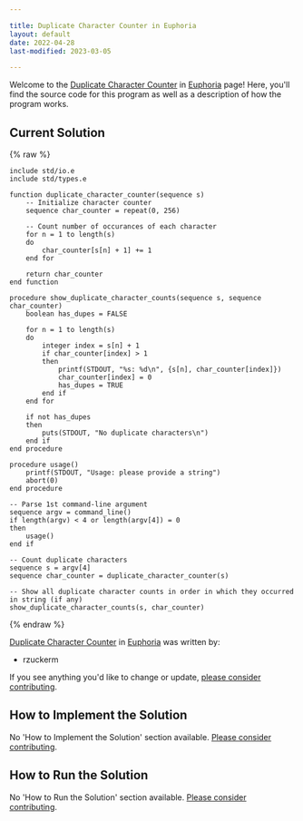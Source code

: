 ```yaml
---

title: Duplicate Character Counter in Euphoria
layout: default
date: 2022-04-28
last-modified: 2023-03-05

---
```


Welcome to the [Duplicate Character Counter](https://sampleprograms.io/projects/duplicate-character-counter) in [Euphoria](https://sampleprograms.io/languages/euphoria) page! Here, you'll find the source code for this program as well as a description of how the program works.

## Current Solution

{% raw %}

```euphoria
include std/io.e
include std/types.e

function duplicate_character_counter(sequence s)
    -- Initialize character counter
    sequence char_counter = repeat(0, 256)

    -- Count number of occurances of each character
    for n = 1 to length(s)
    do
        char_counter[s[n] + 1] += 1
    end for

    return char_counter
end function

procedure show_duplicate_character_counts(sequence s, sequence char_counter)
    boolean has_dupes = FALSE

    for n = 1 to length(s)
    do
        integer index = s[n] + 1
        if char_counter[index] > 1
        then
            printf(STDOUT, "%s: %d\n", {s[n], char_counter[index]})
            char_counter[index] = 0
            has_dupes = TRUE
        end if
    end for

    if not has_dupes
    then
        puts(STDOUT, "No duplicate characters\n")
    end if
end procedure

procedure usage()
    printf(STDOUT, "Usage: please provide a string")
    abort(0)
end procedure

-- Parse 1st command-line argument
sequence argv = command_line()
if length(argv) < 4 or length(argv[4]) = 0
then
    usage()
end if

-- Count duplicate characters
sequence s = argv[4]
sequence char_counter = duplicate_character_counter(s)

-- Show all duplicate character counts in order in which they occurred in string (if any)
show_duplicate_character_counts(s, char_counter)
```

{% endraw %}

[Duplicate Character Counter](https://sampleprograms.io/projects/duplicate-character-counter) in [Euphoria](https://sampleprograms.io/languages/euphoria) was written by:

- rzuckerm

If you see anything you'd like to change or update, [please consider contributing](https://github.com/TheRenegadeCoder/sample-programs).

## How to Implement the Solution

No 'How to Implement the Solution' section available. [Please consider contributing](https://github.com/TheRenegadeCoder/sample-programs-website).

## How to Run the Solution

No 'How to Run the Solution' section available. [Please consider contributing](https://github.com/TheRenegadeCoder/sample-programs-website).